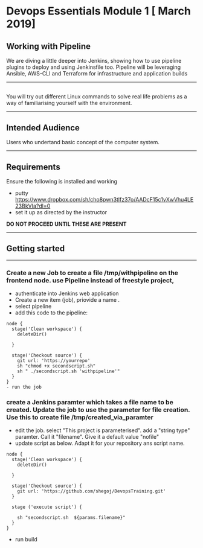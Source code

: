 #  Devops Essentials Module 1 [ March 2019]

## Working with Pipeline

We are diving a little deeper into Jenkins, showing how to use pipeline plugins to deploy and using Jenkinsfile too. 
Pipeline will be leveraging Ansible, AWS-CLI and Terraform for infrastructure and application builds

---

## 

You will try out different Linux commands to  solve real life problems as a way of familiarising yourself with the environment.

---

## Intended Audience

Users who undertand basic concept of the computer system.

---

## Requirements

Ensure the following is installed and working

- putty https://www.dropbox.com/sh/cho8pwn3tlfz37o/AADcF15c1vXwVhu4LE23BkVIa?dl=0 
- set it up as directed by the instructor

**DO NOT PROCEED UNTIL THESE ARE PRESENT**

---

## Getting started

---


###  Create a new Job to create a file /tmp/withpipeline on the frontend node. use Pipeline instead of freestyle project,
- authenticate into Jenkins web application
- Create a new item (job), priovide a name .
- select pipeline
- add this code to the pipeline:
```code
node {
  stage('Clean workspace') {
    deleteDir()
            
  }
  
  stage('Checkout source') {
    git url: 'https://yourrepo'
    sh "chmod +x secondscript.sh"
    sh " ./secondscript.sh 'withpipeline'"
  }
} 
- run the job
```

###  create a Jenkins paramter which takes a file name to be created. Update the job to use the parameter for file creation. Use this to create file /tmp/created_via_paramter
- edit the job. select "This project is parameterised". add a "string type"  paramter. Call it "filename". Give it a default value "nofile"
- update script as below. Adapt it for your repository ans script name.
```code
node {
  stage('Clean workspace') {
    deleteDir()
            
  }
  
  stage('Checkout source') {
    git url: 'https://github.com/shegoj/DevopsTraining.git'
  }
  
  stage ('execute script') {
   
    sh "secondscript.sh  ${params.filename}"
  }
}
```
- run build




